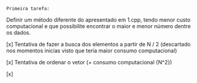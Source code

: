     Primeira tarefa:

Definir um método diferente do apresentado em 1.cpp, tendo menor custo computacional e que possibilite encontrar o maior e menor número dentre os dados.

[x] Tentativa de fazer a busca dos elementos a partir de N / 2 (descartado nos momentos inicias visto que teria maior consumo computacional)

[x] Tentativa de ordenar o vetor (+ consumo computacional {N^2})

[x] 

